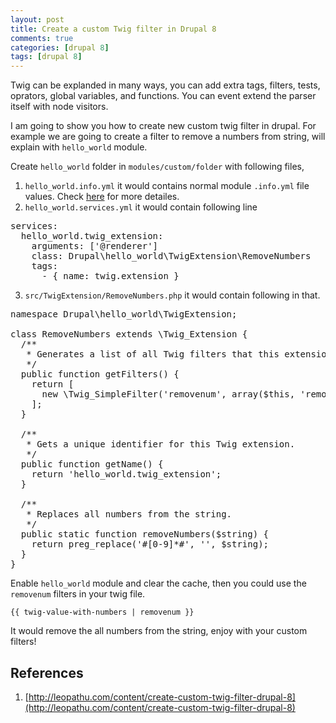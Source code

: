 ```yaml
---
layout: post
title: Create a custom Twig filter in Drupal 8
comments: true
categories: [drupal 8]
tags: [drupal 8]
---
```


Twig can be explanded in many ways, you can add extra tags, filters, tests, oprators, global variables, and functions. You can event extend the parser itself with node visitors.

I am going to show you how to create new custom twig filter in drupal. For example we are going to create a filter to remove a numbers from string, will explain with `hello_world` module.

Create `hello_world` folder in `modules/custom/folder` with following files,

1. `hello_world.info.yml` it would contains normal module `.info.yml` file values. Check [here](https://www.drupal.org/node/2000204) for more detailes.
2. `hello_world.services.yml` it would contain following line

<pre>
services:
  hello_world.twig_extension:
    arguments: ['@renderer']
    class: Drupal\hello_world\TwigExtension\RemoveNumbers
    tags:
      - { name: twig.extension }
</pre>

3. `src/TwigExtension/RemoveNumbers.php` it would contain following in that.

<pre>
namespace Drupal\hello_world\TwigExtension; 
 
class RemoveNumbers extends \Twig_Extension {    
  /**
   * Generates a list of all Twig filters that this extension defines.
   */
  public function getFilters() {
    return [
      new \Twig_SimpleFilter('removenum', array($this, 'removeNumbers')),
    ];
  }
 
  /**
   * Gets a unique identifier for this Twig extension.
   */
  public function getName() {
    return 'hello_world.twig_extension';
  }
 
  /**
   * Replaces all numbers from the string.
   */
  public static function removeNumbers($string) {
    return preg_replace('#[0-9]*#', '', $string);
  }
}
</pre>

Enable `hello_world` module and clear the cache, then you could use the `removenum` filters in your twig file.

`{{ twig-value-with-numbers | removenum }}`

It would remove the all numbers from the string, enjoy with your custom filters!

## References
1. [http://leopathu.com/content/create-custom-twig-filter-drupal-8](http://leopathu.com/content/create-custom-twig-filter-drupal-8)
